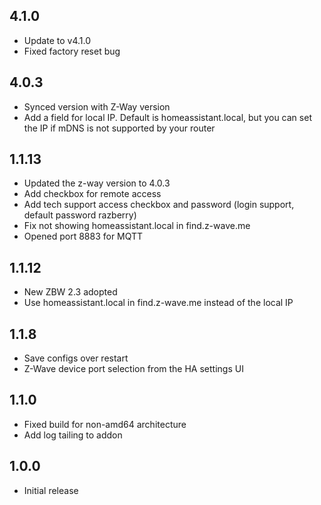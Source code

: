 ## 4.1.0

- Update to v4.1.0
- Fixed factory reset bug

## 4.0.3

- Synced version with Z-Way version
- Add a field for local IP. Default is homeassistant.local, but you can set the IP if mDNS is not supported by your router

## 1.1.13

- Updated the z-way version to 4.0.3 
- Add checkbox for remote access
- Add tech support access checkbox and password (login support, default password razberry)
- Fix not showing homeassistant.local in find.z-wave.me
- Opened port 8883 for MQTT


## 1.1.12

- New ZBW 2.3 adopted
- Use homeassistant.local in find.z-wave.me instead of the local IP

## 1.1.8

- Save configs over restart
- Z-Wave device port selection from the HA settings UI

## 1.1.0

- Fixed build for non-amd64 architecture
- Add log tailing to addon

## 1.0.0

- Initial release
